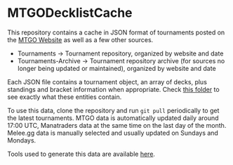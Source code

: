 # MTGODecklistCache
This repository contains a cache in JSON format of tournaments posted on the [MTGO Website](https://www.mtgo.com/en/mtgo/decklists) as well as a few other sources.

* Tournaments -> Tournament repository, organized by website and date
* Tournaments-Archive -> Tournament repository archive (for sources no longer being updated or maintained), organized by website and date

Each JSON file contains a tournament object, an array of decks, plus standings and bracket information when appropriate. Check [this folder](https://github.com/Badaro/MTGODecklistCache/tree/master/MTGODecklistCache.Tools/MTGODecklistCache.Updater.Model) to see exactly what these entities contain.

To use this data, clone the repository and run `git pull` periodically to get the latest tournaments. MTGO data is automatically updated daily around 17:00 UTC, Manatraders data at the same time on the last day of the month. Melee.gg data is manually selected and usually updated on Sundays and Mondays.

Tools used to generate this data are available [here](https://github.com/Badaro/MTGODecklistCache.Tools).